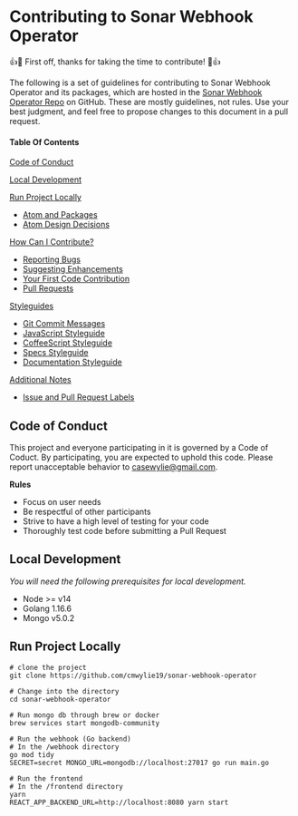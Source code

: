 # Contributing to Sonar Webhook Operator

:+1::tada: First off, thanks for taking the time to contribute! :tada::+1:

The following is a set of guidelines for contributing to Sonar Webhook Operator and its packages, which are hosted in the [Sonar Webhook Operator Repo](https://github.com/cmwylie19/sonar-webhook-operator) on GitHub. These are mostly guidelines, not rules. Use your best judgment, and feel free to propose changes to this document in a pull request.

#### Table Of Contents

[Code of Conduct](#code-of-conduct)

[Local Development](#local-development)

[Run Project Locally](#run-project-locally)
  * [Atom and Packages](#atom-and-packages)
  * [Atom Design Decisions](#design-decisions)

[How Can I Contribute?](#how-can-i-contribute)
  * [Reporting Bugs](#reporting-bugs)
  * [Suggesting Enhancements](#suggesting-enhancements)
  * [Your First Code Contribution](#your-first-code-contribution)
  * [Pull Requests](#pull-requests)

[Styleguides](#styleguides)
  * [Git Commit Messages](#git-commit-messages)
  * [JavaScript Styleguide](#javascript-styleguide)
  * [CoffeeScript Styleguide](#coffeescript-styleguide)
  * [Specs Styleguide](#specs-styleguide)
  * [Documentation Styleguide](#documentation-styleguide)

[Additional Notes](#additional-notes)
  * [Issue and Pull Request Labels](#issue-and-pull-request-labels)

## Code of Conduct

This project and everyone participating in it is governed by a Code of Coduct. By participating, you are expected to uphold this code. Please report unacceptable behavior to [casewylie@gmail.com](mailto:casewylie@gmail.com).

**Rules**
- Focus on user needs
- Be respectful of other participants
- Strive to have a high level of testing for your code
- Thoroughly test code before submitting a Pull Request

## Local Development
_You will need the following prerequisites for local development._

* Node >= v14
* Golang 1.16.6
* Mongo v5.0.2


## Run Project Locally
```
# clone the project
git clone https://github.com/cmwylie19/sonar-webhook-operator

# Change into the directory
cd sonar-webhook-operator

# Run mongo db through brew or docker
brew services start mongodb-community

# Run the webhook (Go backend)
# In the /webhook directory
go mod tidy
SECRET=secret MONGO_URL=mongodb://localhost:27017 go run main.go    

# Run the frontend
# In the /frontend directory
yarn
REACT_APP_BACKEND_URL=http://localhost:8080 yarn start

```

